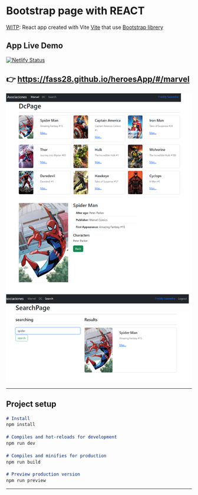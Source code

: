 # Bootstrap page with REACT

[WITP](https://fass28.github.io/heroesApp/#/marvel): React app created with Vite [Vite](https://vitejs.dev/) that use [Bootstrap librery](https://react-bootstrap.github.io/) 

## App Live Demo

[![Netlify Status](https://api.netlify.com/api/v1/badges/eda926b3-fc17-4e08-95ea-0f6b7825c8cb/deploy-status)](https://app.netlify.com/sites/bootstrap-page-01/deploys)

👉 https://fass28.github.io/heroesApp/#/marvel
---

![WITP](assets/cover.png)

---
## Project setup
```markdown
# Install
npm install

# Compiles and hot-reloads for development
npm run dev

# Compiles and minifies for production
npm run build

# Preview production version
npm run preview

```

---